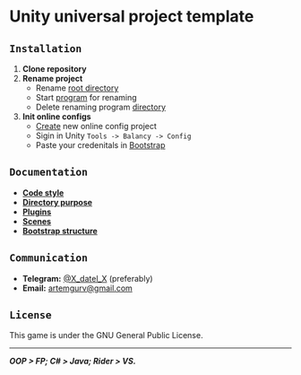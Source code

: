   # Unity universal project template
  
  ## `Installation`
  
  1. **Clone repository**
  2. **Rename project**
      - Rename [root directory](/)
      - Start [program](Template.Rename/bin/Release/Template.Rename.exe) for renaming
      - Delete renaming program [directory](Template.Rename)
  3. **Init online configs**
      - [Create](https://balancy.dev/dashboard) new online config project
      - Sigin in Unity `Tools -> Balancy -> Config`
      - Paste your credenitals in [Bootstrap](/Template.Unity/Assets/_Game/Develop/Runtime/Core/Scenes/Bootstrap/BootstrapScope.cs)
  
  ## `Documentation`
  - [**Code style**](Template.Documentation/CodeStyle.md)
  - [**Directory purpose**](Template.Documentation/DirectoryPurpose.md)
  - [**Plugins**](Template.Documentation/Plugins.md)
  - [**Scenes**](Template.Documentation/Scenes.md)
  - [**Bootstrap structure**](Template.Documentation/BootstrapStructure.md)
  
  ## `Communication`
  - **Telegram:** [@X_datel_X](https://t.me/X_datel_X) (preferably)
  - **Email:** artemgurv@gmail.com
  
  ## `License`
  This game is under the GNU General Public License.
  
  ***
  
  _**OOP > FP; C# > Java; Rider > VS.**_
